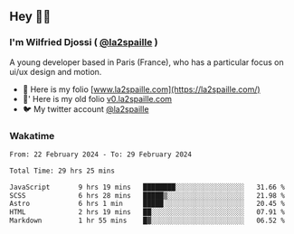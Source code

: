 ## Hey 👋🏾
### I'm Wilfried Djossi ( <a href="https://twitter.com/la2spaille/" target="_blank">@la2spaille</a> )
A young developer based in Paris (France), who has a particular focus on ui/ux design and motion.

- 🎨 Here is my folio [www.la2spaille.com](https://la2spaille.com/)
- 🎨' Here is my old folio [v0.la2spaille.com](https://v0.la2spaille.com/)
- 🐦 My twitter account [@la2spaille](https://twitter.com/la2spaille/)

### Wakatime
<!--START_SECTION:waka-->

```txt
From: 22 February 2024 - To: 29 February 2024

Total Time: 29 hrs 25 mins

JavaScript       9 hrs 19 mins   ████████░░░░░░░░░░░░░░░░░   31.66 %
SCSS             6 hrs 28 mins   █████▒░░░░░░░░░░░░░░░░░░░   21.98 %
Astro            6 hrs 1 min     █████░░░░░░░░░░░░░░░░░░░░   20.45 %
HTML             2 hrs 19 mins   ██░░░░░░░░░░░░░░░░░░░░░░░   07.91 %
Markdown         1 hr 55 mins    █▓░░░░░░░░░░░░░░░░░░░░░░░   06.52 %
```

<!--END_SECTION:waka-->
<!--
**la2spaille/la2spaille** is a ✨ _special_ ✨ repository because its `README.md` (this file) appears on your GitHub profile.

Here are some ideas to get you started:

- 🔭 I’m currently working on ...
- 🌱 I’m currently learning ...
- 👯 I’m looking to collaborate on ...
- 🤔 I’m looking for help with ...
- 💬 Ask me about ...
- 📫 How to reach me: ...
- 😄 Pronouns: ...
- ⚡ Fun fact: ...
-->
